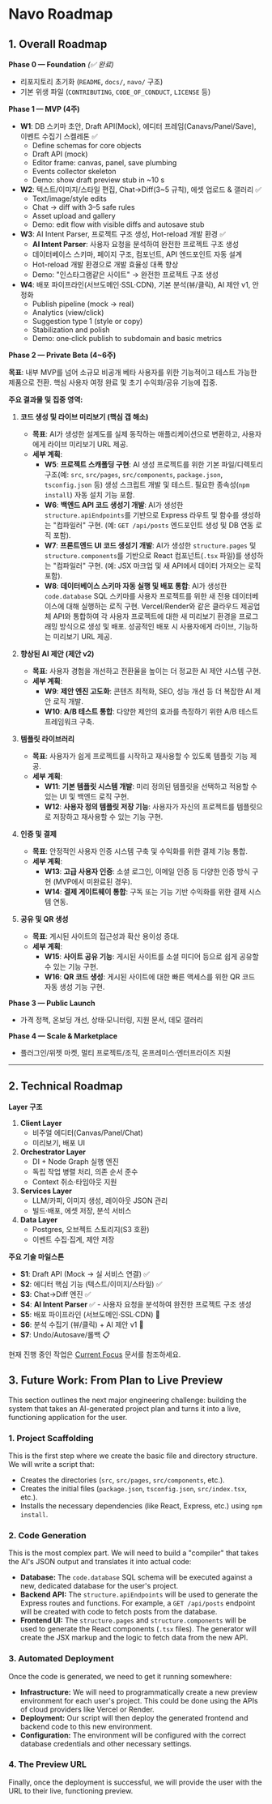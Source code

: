 # Navo Roadmap

## 1. Overall Roadmap

**Phase 0 — Foundation** _(✅ 완료)_

- 리포지토리 초기화 (`README`, `docs/`, `navo/` 구조)
- 기본 위생 파일 (`CONTRIBUTING`, `CODE_OF_CONDUCT`, `LICENSE` 등)

**Phase 1 — MVP (4주)**

- **W1**: DB 스키마 초안, Draft API(Mock), 에디터 프레임(Canavs/Panel/Save), 이벤트 수집기 스켈레톤 ✅
  - Define schemas for core objects
  - Draft API (mock)
  - Editor frame: canvas, panel, save plumbing
  - Events collector skeleton
  - Demo: show draft preview stub in ~10 s
- **W2**: 텍스트/이미지/스타일 편집, Chat→Diff(3~5 규칙), 에셋 업로드 & 갤러리 ✅
  - Text/image/style edits
  - Chat → diff with 3–5 safe rules
  - Asset upload and gallery
  - Demo: edit flow with visible diffs and autosave stub
- **W3**: AI Intent Parser, 프로젝트 구조 생성, Hot-reload 개발 환경 ✅
  - **AI Intent Parser**: 사용자 요청을 분석하여 완전한 프로젝트 구조 생성
  - 데이터베이스 스키마, 페이지 구조, 컴포넌트, API 엔드포인트 자동 설계
  - Hot-reload 개발 환경으로 개발 효율성 대폭 향상
  - Demo: "인스타그램같은 사이트" → 완전한 프로젝트 구조 생성
- **W4**: 배포 파이프라인(서브도메인·SSL·CDN), 기본 분석(뷰/클릭), AI 제안 v1, 안정화
  - Publish pipeline (mock → real)
  - Analytics (view/click)
  - Suggestion type 1 (style or copy)
  - Stabilization and polish
  - Demo: one‑click publish to subdomain and basic metrics

**Phase 2 — Private Beta (4~6주)**

**목표**: 내부 MVP를 넘어 소규모 비공개 베타 사용자를 위한 기능적이고 테스트 가능한 제품으로 전환. 핵심 사용자 여정 완료 및 초기 수익화/공유 기능에 집중.

**주요 결과물 및 집중 영역:**

1.  **코드 생성 및 라이브 미리보기 (핵심 갭 해소)**
    *   **목표**: AI가 생성한 설계도를 실제 동작하는 애플리케이션으로 변환하고, 사용자에게 라이브 미리보기 URL 제공.
    *   **세부 계획**:
        *   **W5**: **프로젝트 스캐폴딩 구현**: AI 생성 프로젝트를 위한 기본 파일/디렉토리 구조(예: `src`, `src/pages`, `src/components`, `package.json`, `tsconfig.json` 등) 생성 스크립트 개발 및 테스트. 필요한 종속성(`npm install`) 자동 설치 기능 포함.
        *   **W6**: **백엔드 API 코드 생성기 개발**: AI가 생성한 `structure.apiEndpoints`를 기반으로 Express 라우트 및 함수를 생성하는 "컴파일러" 구현. (예: `GET /api/posts` 엔드포인트 생성 및 DB 연동 로직 포함).
        *   **W7**: **프론트엔드 UI 코드 생성기 개발**: AI가 생성한 `structure.pages` 및 `structure.components`를 기반으로 React 컴포넌트(`.tsx` 파일)를 생성하는 "컴파일러" 구현. (예: JSX 마크업 및 새 API에서 데이터 가져오는 로직 포함).
        *   **W8**: **데이터베이스 스키마 자동 실행 및 배포 통합**: AI가 생성한 `code.database` SQL 스키마를 사용자 프로젝트를 위한 새 전용 데이터베이스에 대해 실행하는 로직 구현. Vercel/Render와 같은 클라우드 제공업체 API와 통합하여 각 사용자 프로젝트에 대한 새 미리보기 환경을 프로그래밍 방식으로 생성 및 배포. 성공적인 배포 시 사용자에게 라이브, 기능하는 미리보기 URL 제공.

2.  **향상된 AI 제안 (제안 v2)**
    *   **목표**: 사용자 경험을 개선하고 전환율을 높이는 더 정교한 AI 제안 시스템 구현.
    *   **세부 계획**:
        *   **W9**: **제안 엔진 고도화**: 콘텐츠 최적화, SEO, 성능 개선 등 더 복잡한 AI 제안 로직 개발.
        *   **W10**: **A/B 테스트 통합**: 다양한 제안의 효과를 측정하기 위한 A/B 테스트 프레임워크 구축.

3.  **템플릿 라이브러리**
    *   **목표**: 사용자가 쉽게 프로젝트를 시작하고 재사용할 수 있도록 템플릿 기능 제공.
    *   **세부 계획**:
        *   **W11**: **기본 템플릿 시스템 개발**: 미리 정의된 템플릿을 선택하고 적용할 수 있는 UI 및 백엔드 로직 구현.
        *   **W12**: **사용자 정의 템플릿 저장 기능**: 사용자가 자신의 프로젝트를 템플릿으로 저장하고 재사용할 수 있는 기능 구현.

4.  **인증 및 결제**
    *   **목표**: 안정적인 사용자 인증 시스템 구축 및 수익화를 위한 결제 기능 통합.
    *   **세부 계획**:
        *   **W13**: **고급 사용자 인증**: 소셜 로그인, 이메일 인증 등 다양한 인증 방식 구현 (MVP에서 미완료된 경우).
        *   **W14**: **결제 게이트웨이 통합**: 구독 또는 기능 기반 수익화를 위한 결제 시스템 연동.

5.  **공유 및 QR 생성**
    *   **목표**: 게시된 사이트의 접근성과 확산 용이성 증대.
    *   **세부 계획**:
        *   **W15**: **사이트 공유 기능**: 게시된 사이트를 소셜 미디어 등으로 쉽게 공유할 수 있는 기능 구현.
        *   **W16**: **QR 코드 생성**: 게시된 사이트에 대한 빠른 액세스를 위한 QR 코드 자동 생성 기능 구현.

**Phase 3 — Public Launch**

- 가격 정책, 온보딩 개선, 상태·모니터링, 지원 문서, 데모 갤러리

**Phase 4 — Scale & Marketplace**

- 플러그인/위젯 마켓, 멀티 프로젝트/조직, 온프레미스·엔터프라이즈 지원

---

## 2. Technical Roadmap

**Layer 구조**

1. **Client Layer**
   - 비주얼 에디터(Canvas/Panel/Chat)
   - 미리보기, 배포 UI
2. **Orchestrator Layer**
   - DI + Node Graph 실행 엔진
   - 독립 작업 병렬 처리, 의존 순서 준수
   - Context 취소·타임아웃 지원
3. **Services Layer**
   - LLM/카피, 이미지 생성, 레이아웃 JSON 관리
   - 빌드·배포, 에셋 저장, 분석 서비스
4. **Data Layer**
   - Postgres, 오브젝트 스토리지(S3 호환)
   - 이벤트 수집·집계, 제안 저장

**주요 기술 마일스톤**

- **S1**: Draft API (Mock → 실 서비스 연결) ✅
- **S2**: 에디터 핵심 기능 (텍스트/이미지/스타일) ✅
- **S3**: Chat→Diff 엔진 ✅
- **S4**: **AI Intent Parser** ✅ - 사용자 요청을 분석하여 완전한 프로젝트 구조 생성
- **S5**: 배포 파이프라인 (서브도메인·SSL·CDN) 🔄
- **S6**: 분석 수집기 (뷰/클릭) + AI 제안 v1 🔄
- **S7**: Undo/Autosave/롤백 📋

현재 진행 중인 작업은 [Current Focus](current-focus.md) 문서를 참조하세요.

## 3. Future Work: From Plan to Live Preview

This section outlines the next major engineering challenge: building the system that takes an AI-generated project plan and turns it into a live, functioning application for the user.

### 1. Project Scaffolding

This is the first step where we create the basic file and directory structure. We will write a script that:

- Creates the directories (`src`, `src/pages`, `src/components`, etc.).
- Creates the initial files (`package.json`, `tsconfig.json`, `src/index.tsx`, etc.).
- Installs the necessary dependencies (like React, Express, etc.) using `npm install`.

### 2. Code Generation

This is the most complex part. We will need to build a "compiler" that takes the AI's JSON output and translates it into actual code:

- **Database:** The `code.database` SQL schema will be executed against a new, dedicated database for the user's project.
- **Backend API:** The `structure.apiEndpoints` will be used to generate the Express routes and functions. For example, a `GET /api/posts` endpoint will be created with code to fetch posts from the database.
- **Frontend UI:** The `structure.pages` and `structure.components` will be used to generate the React components (`.tsx` files). The generator will create the JSX markup and the logic to fetch data from the new API.

### 3. Automated Deployment

Once the code is generated, we need to get it running somewhere:

- **Infrastructure:** We will need to programmatically create a new preview environment for each user's project. This could be done using the APIs of cloud providers like Vercel or Render.
- **Deployment:** Our script will then deploy the generated frontend and backend code to this new environment.
- **Configuration:** The environment will be configured with the correct database credentials and other necessary settings.

### 4. The Preview URL

Finally, once the deployment is successful, we will provide the user with the URL to their live, functioning preview.
